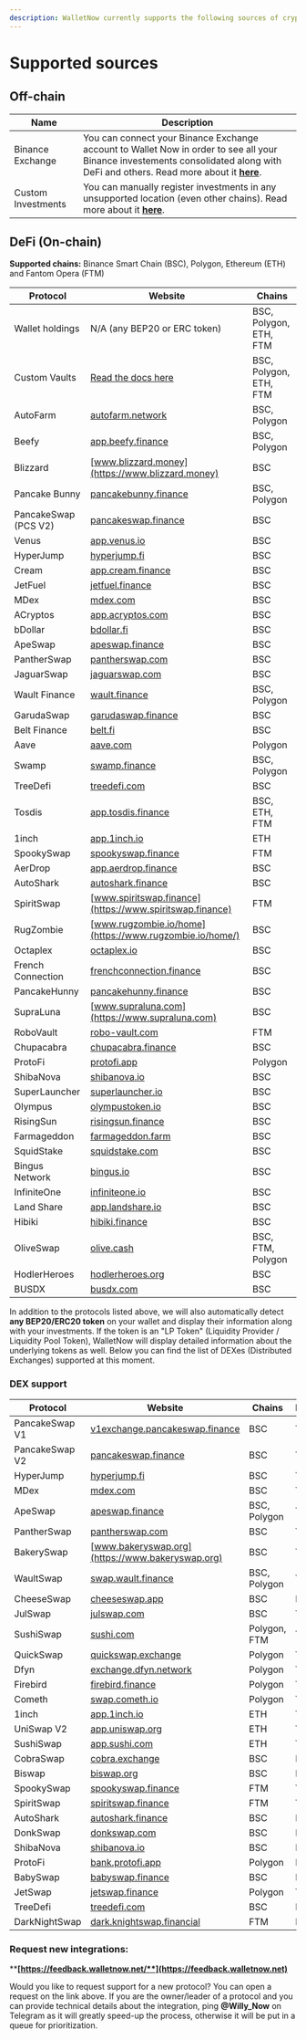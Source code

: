 ```yaml
---
description: WalletNow currently supports the following sources of crypto investments
---
```


# Supported sources

## Off-chain

| Name               | Description                                                                                                                                                                                                                 |
| ------------------ | --------------------------------------------------------------------------------------------------------------------------------------------------------------------------------------------------------------------------- |
| Binance Exchange   | You can connect your Binance Exchange account to Wallet Now in order to see all your Binance investements consolidated along with DeFi and others. Read more about it [**here**](features/binance-exchange-integration.md). |
| Custom Investments | You can manually register investments in any unsupported location (even other chains). Read more about it [**here**](features/custom-investments.md).                                                                       |

## DeFi (On-chain)

**Supported chains:** Binance Smart Chain (BSC), Polygon, Ethereum (ETH) and Fantom Opera (FTM)

| Protocol             | Website                                                      | Chains                 |
| -------------------- | ------------------------------------------------------------ | ---------------------- |
| Wallet holdings      | N/A (any BEP20 or ERC token)                                 | BSC, Polygon, ETH, FTM |
| Custom Vaults        | [Read the docs here](features/custom-vaults.md)              | BSC, Polygon, ETH, FTM |
| AutoFarm             | [autofarm.network](https://autofarm.network)                 | BSC, Polygon           |
| Beefy                | [app.beefy.finance](https://app.beefy.finance)               | BSC, Polygon           |
| Blizzard             | [www.blizzard.money](https://www.blizzard.money)             | BSC                    |
| Pancake Bunny        | [pancakebunny.finance](https://pancakebunny.finance)         | BSC, Polygon           |
| PancakeSwap (PCS V2) | [pancakeswap.finance](https://pancakeswap.finance)           | BSC                    |
| Venus                | [app.venus.io](https://app.venus.io)                         | BSC                    |
| HyperJump            | [hyperjump.fi](https://hyperjump.fi)                         | BSC                    |
| Cream                | [app.cream.finance](https://app.cream.finance)               | BSC                    |
| JetFuel              | [jetfuel.finance](https://jetfuel.finance)                   | BSC                    |
| MDex                 | [mdex.com](https://mdex.com)                                 | BSC                    |
| ACryptos             | [app.acryptos.com](https://app.acryptos.com)                 | BSC                    |
| bDollar              | [bdollar.fi](https://bdollar.fi)                             | BSC                    |
| ApeSwap              | [apeswap.finance](https://apeswap.finance)                   | BSC                    |
| PantherSwap          | [pantherswap.com](https://pantherswap.com)                   | BSC                    |
| JaguarSwap           | [jaguarswap.com](https://jaguarswap.com/staking)             | BSC                    |
| Wault Finance        | [wault.finance](https://wault.finance)                       | BSC, Polygon           |
| GarudaSwap           | [garudaswap.finance](https://garudaswap.finance)             | BSC                    |
| Belt Finance         | [belt.fi](https://belt.fi)                                   | BSC                    |
| Aave                 | [aave.com](https://aave.com)                                 | Polygon                |
| Swamp                | [swamp.finance](https://swamp.finance)                       | BSC, Polygon           |
| TreeDefi             | [treedefi.com](http://treedefi.com)                          | BSC                    |
| Tosdis               | [app.tosdis.finance](https://app.tosdis.finance)             | BSC, ETH, FTM          |
| 1inch                | [app.1inch.io](https://app.1inch.io)                         | ETH                    |
| SpookySwap           | [spookyswap.finance](https://spookyswap.finance)             | FTM                    |
| AerDrop              | [app.aerdrop.finance](https://app.aerdrop.finance/farms)     | BSC                    |
| AutoShark            | [autoshark.finance](https://autoshark.finance)               | BSC                    |
| SpiritSwap           | [www.spiritswap.finance](https://www.spiritswap.finance)     | FTM                    |
| RugZombie            | [www.rugzombie.io/home](https://www.rugzombie.io/home/)      | BSC                    |
| Octaplex             | [octaplex.io](https://octaplex.io)                           | BSC                    |
| French Connection    | [frenchconnection.finance](https://frenchconnection.finance) | BSC                    |
| PancakeHunny         | [pancakehunny.finance](https://pancakehunny.finance)         | BSC                    |
| SupraLuna            | [www.supraluna.com](https://www.supraluna.com)               | BSC                    |
| RoboVault            | [robo-vault.com](https://robo-vault.com)                     | FTM                    |
| Chupacabra           | [chupacabra.finance](https://chupacabra.finance)             | BSC                    |
| ProtoFi              | [protofi.app](https://protofi.app)                           | Polygon                |
| ShibaNova            | [shibanova.io](https://shibanova.io)                         | BSC                    |
| SuperLauncher        | [superlauncher.io](https://superlauncher.io)                 | BSC                    |
| Olympus              | [olympustoken.io](https://olympustoken.io)                   | BSC                    |
| RisingSun            | [risingsun.finance](https://risingsun.finance)               | BSC                    |
| Farmageddon          | [farmageddon.farm](https://farmageddon.farm)                 | BSC                    |
| SquidStake           | [squidstake.com](https://squidstake.com)                     | BSC                    |
| Bingus Network       | [bingus.io](https://bingus.io)                               | BSC                    |
| InfiniteOne          | [infiniteone.io](https://infiniteone.io)                     | BSC                    |
| Land Share           | [app.landshare.io](https://app.landshare.io)                 | BSC                    |
| Hibiki               | [hibiki.finance](https://hibiki.finance)                     | BSC                    |
| OliveSwap            | [olive.cash](https://olive.cash)                             | BSC, FTM, Polygon      |
| HodlerHeroes         | [hodlerheroes.org](https://hodlerheroes.org)                 | BSC                    |
| BUSDX                | [busdx.com](https://www.busdx.com)                           | BSC                    |

In addition to the protocols listed above, we will also automatically detect **any BEP20/ERC20 token** on your wallet and display their information along with your investments. If the token is an "LP Token" (Liquidity Provider / Liquidity Pool Token), WalletNow will display detailed information about the underlying tokens as well. Below you can find the list of DEXes (Distributed Exchanges) supported at this moment.

### DEX support

| Protocol       | Website                                                                  | Chains       | Prices? |
| -------------- | ------------------------------------------------------------------------ | ------------ | ------- |
| PancakeSwap V1 | [v1exchange.pancakeswap.finance](https://v1exchange.pancakeswap.finance) | BSC          | Yes ✅   |
| PancakeSwap V2 | [pancakeswap.finance](https://pancakeswap.finance)                       | BSC          | Yes ✅   |
| HyperJump      | [hyperjump.fi](https://hyperjump.fi)                                     | BSC          | Yes ✅   |
| MDex           | [mdex.com](https://mdex.com)                                             | BSC          | Yes ✅   |
| ApeSwap        | [apeswap.finance](https://apeswap.finance)                               | BSC, Polygon | Yes ✅   |
| PantherSwap    | [pantherswap.com](https://pantherswap.com)                               | BSC          | Yes ✅   |
| BakerySwap     | [www.bakeryswap.org](https://www.bakeryswap.org)                         | BSC          | Yes ✅   |
| WaultSwap      | [swap.wault.finance](https://swap.wault.finance/#/swap)                  | BSC, Polygon | Yes ✅   |
| CheeseSwap     | [cheeseswap.app](https://cheeseswap.app)                                 | BSC          | No      |
| JulSwap        | [julswap.com](https://julswap.com)                                       | BSC          | Yes ✅   |
| SushiSwap      | [sushi.com](https://sushi.com)                                           | Polygon, FTM | Yes ✅   |
| QuickSwap      | [quickswap.exchange](https://quickswap.exchange/#/swap)                  | Polygon      | Yes ✅   |
| Dfyn           | [exchange.dfyn.network](https://exchange.dfyn.network)                   | Polygon      | Yes ✅   |
| Firebird       | [firebird.finance](https://firebird.finance)                             | Polygon      | Yes ✅   |
| Cometh         | [swap.cometh.io](https://swap.cometh.io)                                 | Polygon      | Yes ✅   |
| 1inch          | [app.1inch.io](https://app.1inch.io)                                     | ETH          | Yes ✅   |
| UniSwap V2     | [app.uniswap.org](https://app.uniswap.org)                               | ETH          | Yes ✅   |
| SushiSwap      | [app.sushi.com](https://app.sushi.com)                                   | ETH          | Yes ✅   |
| CobraSwap      | [cobra.exchange](https://cobra.exchange)                                 | BSC          | No      |
| Biswap         | [biswap.org](https://biswap.org)                                         | BSC          | No      |
| SpookySwap     | [spookyswap.finance](https://spookyswap.finance)                         | FTM          | Yes ✅   |
| SpiritSwap     | [spiritswap.finance](https://app.spiritswap.finance/#/)                  | FTM          | Yes ✅   |
| AutoShark      | [autoshark.finance](https://autoshark.finance/swap)                      | BSC          | No      |
| DonkSwap       | [donkswap.com](https://donkswap.com)                                     | BSC          | No      |
| ShibaNova      | [shibanova.io](https://shibanova.io)                                     | BSC          | No      |
| ProtoFi        | [bank.protofi.app](https://bank.protofi.app)                             | Polygon      | No      |
| BabySwap       | [babyswap.finance](https://home.babyswap.finance)                        | BSC          | No      |
| JetSwap        | [jetswap.finance](https://jetswap.finance)                               | Polygon      | Yes ✅   |
| TreeDefi       | [treedefi.com](https://treedefi.com)                                     | BSC          | No      |
| DarkNightSwap  | [dark.knightswap.financial](https://dark.knightswap.financial)           | FTM          | No      |

### **Request new integrations:**

****[**https://feedback.walletnow.net/**](https://feedback.walletnow.net)****

Would you like to request support for a new protocol? You can open a request on the link above. If you are the owner/leader of a protocol and you can provide technical details about the integration, ping **@Willy\_Now** on Telegram as it will greatly speed-up the process, otherwise it will be put in a queue for prioritization.

##

